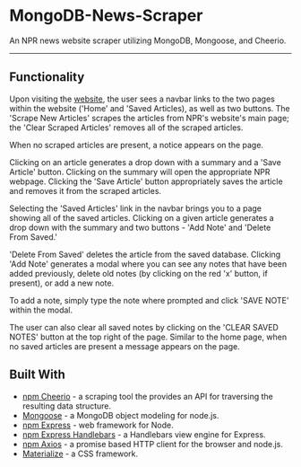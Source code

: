 # MongoDB-News-Scraper
An NPR news website scraper utilizing MongoDB, Mongoose, and Cheerio. 

---

## Functionality

Upon visiting the [website](https://mongonewsnet.herokuapp.com/), the user sees a navbar links to the two pages within the website ('Home' and 'Saved Articles), as well as two buttons. The 'Scrape New Articles' scrapes the articles from NPR's website's main page; the 'Clear Scraped Articles' removes all of the scraped articles.

When no scraped articles are present, a notice appears on the page. 

Clicking on an article generates a drop down with a summary and a 'Save Article' button. Clicking on the summary will open the appropriate NPR webpage. Clicking the 'Save Article' button appropriately saves the article and removes it from the scraped articles.

Selecting the 'Saved Articles' link in the navbar brings you to a page showing all of the saved articles. Clicking on a given article generates a drop down with the summary and two buttons - 'Add Note' and 'Delete From Saved.'


'Delete From Saved' deletes the article from the saved database. Clicking 'Add Note' generates a modal where you can see any notes that have been added previously, delete old notes (by clicking on the red 'x' button, if present), or add a new note.

To add a note, simply type the note where prompted and click 'SAVE NOTE' within the modal. 


The user can also clear all saved notes by clicking on the 'CLEAR SAVED NOTES' button at the top right of the page. Similar to the home page, when no saved articles are present a message appears on the page. 

## Built With

* [npm Cheerio](https://www.npmjs.com/package/cheerio) - a scraping tool the provides an API for traversing the resulting data structure.
* [Mongoose](https://mongoosejs.com/) - a MongoDB object modeling for node.js.
* [npm Express](https://www.npmjs.com/package/express) - web framework for Node.
* [npm Express Handlebars](https://www.npmjs.com/package/express-handlebars) - a Handlebars view engine for Express.
* [npm Axios](https://www.npmjs.com/package/axios) - a promise based HTTP client for the browser and node.js.
* [Materialize](https://materializecss.com/) - a CSS framework.

